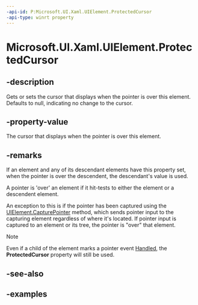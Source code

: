 ```yaml
---
-api-id: P:Microsoft.UI.Xaml.UIElement.ProtectedCursor
-api-type: winrt property
---
```


# Microsoft.UI.Xaml.UIElement.ProtectedCursor

<!--
protected Windows.UI.Core.CoreCursor ProtectedCursor { get; set; }
-->

## -description

Gets or sets the cursor that displays when the pointer is over this element. Defaults to null, indicating no change to the cursor.

## -property-value

The cursor that displays when the pointer is over this element.

## -remarks

If an element and any of its descendant elements have this property set, when the pointer is over the descendent, the descendant's value is used.

A pointer is 'over' an element if it hit-tests to either the element or a descendent element.

An exception to this is if the pointer has been captured using the [UIElement.CapturePointer](uielement_capturepointer_1027273898.md) method, which sends pointer input to the capturing element regardless of where it's located. If pointer input is captured to an element or its tree, the pointer is "over" that element.

> [!NOTE]
> Even if a child of the element marks a pointer event [Handled](../microsoft.ui.input/pointereventargs_handled.md), the **ProtectedCursor** property will still be used.

## -see-also

## -examples
